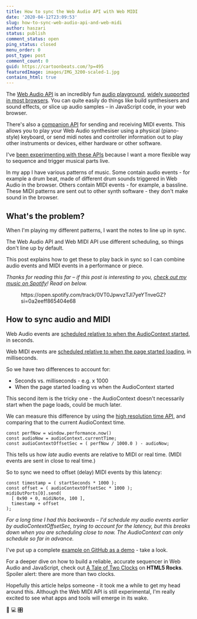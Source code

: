```yaml
---
title: How to sync the Web Audio API with Web MIDI
date: '2020-04-12T23:09:53'
slug: how-to-sync-web-audio-api-and-web-midi
author: haszari
status: publish
comment_status: open
ping_status: closed
menu_order: 0
post_type: post
comment_count: 0
guid: https://cartoonbeats.com/?p=495
featuredImage: images/IMG_3200-scaled-1.jpg
contains_html: true
---
```


The [Web Audio API](https://www.w3.org/TR/webaudio/) is an incredibly fun [audio playground](http://cartoonbeats.com/padded-landscape/), [widely supported in most browsers](https://developer.mozilla.org/en-US/docs/Web/API/Web_Audio_API). You can quite easily do things like build synthesisers and sound effects, or slice up audio samples – in JavaScript code, in your web browser.

There's also a [companion API](https://webaudio.github.io/web-midi-api) for sending and receiving MIDI events. This allows you to play your Web Audio synthesiser using a physical (piano-style) keyboard, or send midi notes and controller information out to play other instruments or devices, either hardware or other software.

I've [been experimenting with these APIs](https://github.com/haszari/kytaime) because I want a more flexible way to sequence and trigger musical parts live.

In my app I have various patterns of music. Some contain audio events - for example a drum beat, made of different drum sounds triggered in Web Audio in the browser. Others contain MIDI events - for example, a bassline. These MIDI patterns are sent out to other synth software - they don't make sound in the browser.

## What's the problem?

When I'm playing my different patterns, I want the notes to line up in sync.

The Web Audio API and Web MIDI API use different scheduling, so things don't line up by default.

This post explains how to get these to play back in sync so I can combine audio events and MIDI events in a performance or piece.

*Thanks for reading this far – if this post is interesting to you, [check out my music on Spotify](https://open.spotify.com/artist/0mXP0bEHwgOL5fx84yhpvy?si=LciyT9HVQz2s5GJlMrt5NQ)! Read on below.*

<!-- wp:embed {"url":"https://open.spotify.com/track/0VT0JpwvzTJl7yeYTnveGZ?si=0a2eeff865404e68","type":"rich","providerNameSlug":"spotify","responsive":true,"className":"wp-embed-aspect-21-9 wp-has-aspect-ratio"} -->
<figure class="wp-block-embed is-type-rich is-provider-spotify wp-block-embed-spotify wp-embed-aspect-21-9 wp-has-aspect-ratio">https://open.spotify.com/track/0VT0JpwvzTJl7yeYTnveGZ?si=0a2eeff865404e68

</figure>
<!-- /wp:embed -->

## How to sync audio and MIDI

Web Audio events are [scheduled relative to when the AudioContext started](https://developer.mozilla.org/en-US/docs/Web/API/AudioScheduledSourceNode/start), in seconds.

Web MIDI events are [scheduled relative to when the page started loading](https://webaudio.github.io/web-midi-api/#dom-midioutput-send), in milliseconds.

So we have two differences to account for:

- Seconds vs. milliseconds - e.g. x 1000
- When the page started loading vs when the AudioContext started

This second item is the tricky one - the AudioContext doesn't necessarily start when the page loads, could be much later.

We can measure this difference by using the [high resolution time API](https://developer.mozilla.org/en-US/docs/Web/API/Window/performance), and comparing that to the current AudioContext time.

<!-- wp:code -->
<pre class="wp-block-code"><code>const perfNow = window.performance.now()
const audioNow = audioContext.currentTime;
const audioContextOffsetSec = ( perfNow / 1000.0 ) - audioNow;</code></pre>
<!-- /wp:code -->

This tells us how *late* audio events are relative to MIDI or real time. (MIDI events are sent in close to real time.)

So to sync we need to offset (delay) MIDI events by this latency:

<!-- wp:code -->
<pre class="wp-block-code"><code>const timestamp = ( startSeconds * 1000 );
const offset = ( audioContextOffsetSec * 1000 );
midiOutPorts[0].send(
  [ 0x90 + 0, midiNote, 100 ],
  timestamp + offset
);</code></pre>
<!-- /wp:code -->

*For a long time I had this backwards – I'd schedule my audio events earlier by audioContextOffsetSec, trying to account for the latency, but this breaks down when you are scheduling close to now. The AudioContext can only schedule so far in advance.*

I've put up a complete [example on GitHub as a demo](https://github.com/haszari/sync-web-audio-web-midi) - take a look.

For a deeper dive on how to build a reliable, accurate sequencer in Web Audio and JavaScript, check out [A Tale of Two Clocks](https://www.html5rocks.com/en/tutorials/audio/scheduling/) on **HTML5 Rocks**. Spoiler alert: there are more than two clocks.

Hopefully this article helps someone - it took me a while to get my head around this. Although the Web MIDI API is still experimental, I'm really excited to see what apps and tools will emerge in its wake.

🚤   💻   🎛